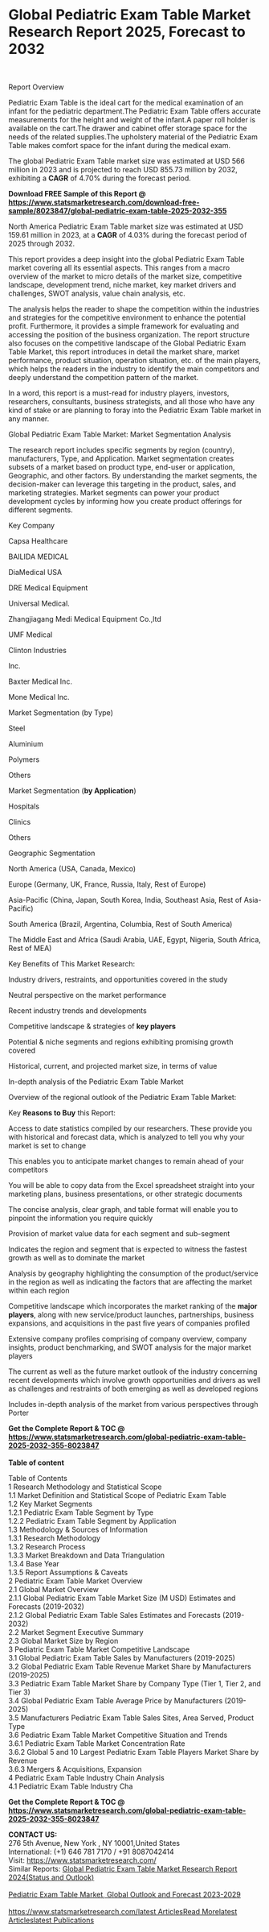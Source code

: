 <h1>Global Pediatric Exam Table Market Research Report 2025, Forecast to 2032</h1><br/><p>Report Overview</p><p>Pediatric Exam Table is the ideal cart for the medical examination of an infant for the pediatric department.The Pediatric Exam Table offers accurate measurements for the height and weight of the infant.A paper roll holder is available on the cart.The drawer and cabinet offer storage space for the needs of the related supplies.The upholstery material of the Pediatric Exam Table makes comfort space for the infant during the medical exam.</p><p>The global Pediatric Exam Table market size was estimated at USD 566 million in 2023 and is projected to reach USD 855.73 million by 2032, exhibiting a <strong>CAGR</strong> of 4.70% during the forecast period.</p><p><strong>Download FREE Sample of this Report @ <a href="https://www.statsmarketresearch.com/download-free-sample/8023847/global-pediatric-exam-table-2025-2032-355">https://www.statsmarketresearch.com/download-free-sample/8023847/global-pediatric-exam-table-2025-2032-355</a></strong></p><p>North America Pediatric Exam Table market size was estimated at USD 159.61 million in 2023, at a <strong>CAGR</strong> of 4.03% during the forecast period of 2025 through 2032.</p><p>This report provides a deep insight into the global Pediatric Exam Table market covering all its essential aspects. This ranges from a macro overview of the market to micro details of the market size, competitive landscape, development trend, niche market, key market drivers and challenges, SWOT analysis, value chain analysis, etc.</p><p>The analysis helps the reader to shape the competition within the industries and strategies for the competitive environment to enhance the potential profit. Furthermore, it provides a simple framework for evaluating and accessing the position of the business organization. The report structure also focuses on the competitive landscape of the Global Pediatric Exam Table Market, this report introduces in detail the market share, market performance, product situation, operation situation, etc. of the main players, which helps the readers in the industry to identify the main competitors and deeply understand the competition pattern of the market.</p><p>In a word, this report is a must-read for industry players, investors, researchers, consultants, business strategists, and all those who have any kind of stake or are planning to foray into the Pediatric Exam Table market in any manner.</p><p>Global Pediatric Exam Table Market: Market Segmentation Analysis</p><p>The research report includes specific segments by region (country), manufacturers, Type, and Application. Market segmentation creates subsets of a market based on product type, end-user or application, Geographic, and other factors. By understanding the market segments, the decision-maker can leverage this targeting in the product, sales, and marketing strategies. Market segments can power your product development cycles by informing how you create product offerings for different segments.</p><p>Key Company</p><p>Capsa Healthcare</p><p>BAILIDA MEDICAL</p><p>DiaMedical USA</p><p>DRE Medical Equipment</p><p>Universal Medical.</p><p>Zhangjiagang Medi Medical Equipment Co.,ltd</p><p>UMF Medical</p><p>Clinton Industries</p><p>Inc.</p><p>Baxter Medical Inc.</p><p>Mone Medical Inc.</p><p>Market Segmentation (by Type)</p><p>Steel</p><p>Aluminium</p><p>Polymers</p><p>Others</p><p>Market Segmentation (<strong>by Application</strong>)</p><p>Hospitals</p><p>Clinics</p><p>Others</p><p>Geographic Segmentation</p><p>North America (USA, Canada, Mexico)</p><p>Europe (Germany, UK, France, Russia, Italy, Rest of Europe)</p><p>Asia-Pacific (China, Japan, South Korea, India, Southeast Asia, Rest of Asia-Pacific)</p><p>South America (Brazil, Argentina, Columbia, Rest of South America)</p><p>The Middle East and Africa (Saudi Arabia, UAE, Egypt, Nigeria, South Africa, Rest of MEA)</p><p>Key Benefits of This Market Research:</p><p>Industry drivers, restraints, and opportunities covered in the study</p><p>Neutral perspective on the market performance</p><p>Recent industry trends and developments</p><p>Competitive landscape & strategies of <strong>key players</strong></p><p>Potential & niche segments and regions exhibiting promising growth covered</p><p>Historical, current, and projected market size, in terms of value</p><p>In-depth analysis of the Pediatric Exam Table Market</p><p>Overview of the regional outlook of the Pediatric Exam Table Market:</p><p>Key <strong>Reasons to Buy</strong> this Report:</p><p>Access to date statistics compiled by our researchers. These provide you with historical and forecast data, which is analyzed to tell you why your market is set to change</p><p>This enables you to anticipate market changes to remain ahead of your competitors</p><p>You will be able to copy data from the Excel spreadsheet straight into your marketing plans, business presentations, or other strategic documents</p><p>The concise analysis, clear graph, and table format will enable you to pinpoint the information you require quickly</p><p>Provision of market value data for each segment and sub-segment</p><p>Indicates the region and segment that is expected to witness the fastest growth as well as to dominate the market</p><p>Analysis by geography highlighting the consumption of the product/service in the region as well as indicating the factors that are affecting the market within each region</p><p>Competitive landscape which incorporates the market ranking of the <strong>major players</strong>, along with new service/product launches, partnerships, business expansions, and acquisitions in the past five years of companies profiled</p><p>Extensive company profiles comprising of company overview, company insights, product benchmarking, and SWOT analysis for the major market players</p><p>The current as well as the future market outlook of the industry concerning recent developments which involve growth opportunities and drivers as well as challenges and restraints of both emerging as well as developed regions</p><p>Includes in-depth analysis of the market from various perspectives through Porter</p><div><b>Get the Complete Report & TOC @ <a href="https://www.statsmarketresearch.com/global-pediatric-exam-table-2025-2032-355-8023847">https://www.statsmarketresearch.com/global-pediatric-exam-table-2025-2032-355-8023847</a></b></div><br><b>Table of content</b><p>Table of Contents<br />1 Research Methodology and Statistical Scope<br />1.1 Market Definition and Statistical Scope of Pediatric Exam Table<br />1.2 Key Market Segments<br />1.2.1 Pediatric Exam Table Segment by Type<br />1.2.2 Pediatric Exam Table Segment by Application<br />1.3 Methodology & Sources of Information<br />1.3.1 Research Methodology<br />1.3.2 Research Process<br />1.3.3 Market Breakdown and Data Triangulation<br />1.3.4 Base Year<br />1.3.5 Report Assumptions & Caveats<br />2 Pediatric Exam Table Market Overview<br />2.1 Global Market Overview<br />2.1.1 Global Pediatric Exam Table Market Size (M USD) Estimates and Forecasts (2019-2032)<br />2.1.2 Global Pediatric Exam Table Sales Estimates and Forecasts (2019-2032)<br />2.2 Market Segment Executive Summary<br />2.3 Global Market Size by Region<br />3 Pediatric Exam Table Market Competitive Landscape<br />3.1 Global Pediatric Exam Table Sales by Manufacturers (2019-2025)<br />3.2 Global Pediatric Exam Table Revenue Market Share by Manufacturers (2019-2025)<br />3.3 Pediatric Exam Table Market Share by Company Type (Tier 1, Tier 2, and Tier 3)<br />3.4 Global Pediatric Exam Table Average Price by Manufacturers (2019-2025)<br />3.5 Manufacturers Pediatric Exam Table Sales Sites, Area Served, Product Type<br />3.6 Pediatric Exam Table Market Competitive Situation and Trends<br />3.6.1 Pediatric Exam Table Market Concentration Rate<br />3.6.2 Global 5 and 10 Largest Pediatric Exam Table Players Market Share by Revenue<br />3.6.3 Mergers & Acquisitions, Expansion<br />4 Pediatric Exam Table Industry Chain Analysis<br />4.1 Pediatric Exam Table Industry Cha<br><div><b>Get the Complete Report & TOC @ <a href="https://www.statsmarketresearch.com/global-pediatric-exam-table-2025-2032-355-8023847">https://www.statsmarketresearch.com/global-pediatric-exam-table-2025-2032-355-8023847</a></b></div></p> <b>CONTACT US:</b><br>276 5th Avenue, New York , NY 10001,United States<br>International: (+1) 646 781 7170 / +91 8087042414<br>Visit: <a href="https://www.statsmarketresearch.com/">https://www.statsmarketresearch.com/</a><br>Similar Reports: <a href="https://www.statsmarketresearch.com/global-pediatric-exam-table-2025-2032-355-8023847">Global Pediatric Exam Table Market Research Report 2024(Status and Outlook)</a><br/><br/><a href="https://www.statsmarketresearch.com/global-pediatric-exam-table-2025-2032-355-8023847">Pediatric Exam Table Market, Global Outlook and Forecast 2023-2029</a><br/><br/><a href="https://gyeongbokgung.com">https://www.statsmarketresearch.com/</a><a href="https://hallyeomaritime.com">latest Articles</a><a href="https://jingwansa.com">Read More</a><a href=https://nguoiviet.jp/">latest Articles</a><a href="https://www.intelmarketresearch.com/">latest Publications</a>